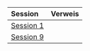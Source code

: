 | Session | Verweis |
|:------------|:-----------------|
| [Session 1](https://lolindhir.github.io/PnP/campaigns/starter/sessions/session001) |  |
| [Session 9](https://lolindhir.github.io/PnP/campaigns/starter/sessions/session009) |  |

